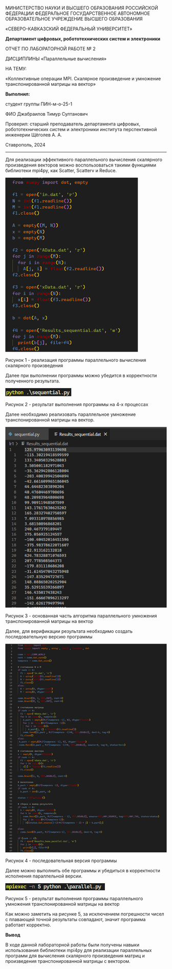 МИНИCTEPCTBO НАУКИ И ВЫСШЕГО ОБРАЗОВАНИЯ РОССИЙСКОЙ ФЕДЕРАЦИИ ФЕДЕРАЛЬНОЕ ГОСУДАРСТВЕННОЕ АВТОНОМНОЕ ОБРАЗОВАТЕЛЬНОЕ УЧРЕЖДЕНИЕ ВЫСШЕГО ОБРАЗОВАНИЯ

«СЕВЕРО-КАВКАЗСКИЙ ФЕДЕРАЛЬНЫЙ УНИВЕРСИТЕТ»

**Департамент цифровых, робототехнических систем и электроники**

ОТЧЕТ ПО ЛАБОРАТОРНОЙ РАБОТЕ № 2

ДИСЦИПЛИНЫ «Параллельные вычисления»

НА ТЕМУ:

«Коллективные операции MPI. Скалярное произведение и умножение транспонированной матрицы на вектор»

**Выполнил:**

студент группы ПИН-м-о-25-1

ФИО Джабраилов Тимур Султанович

Проверил: старший преподаватель департамента цифровых, робототехнических систем и электроники института перспективной инженерии Щёголев А. А.

Ставрополь, 2024

---

Для реализации эффективного параллельного вычисления скалярного произведения векторов можно воспользоваться такими функциями библиотеки mpi4py, как Scatter, Scatterv и Reduce.

![](/lr1/static/1.png)

Рисунок 1 - реализация программы параллельного вычисления скалярного произведения

Далее при выполнении программы можно убедится в корректности полученного результата.

![](/lr1/static/2.png)

Рисунок 2 - результат выполнения программы на 4-х процессах

Далее необходимо реализовать параллельное умножение транспонированной матрицы на вектор.

![](/lr1/static/3.png)

Рисунок 3 - основанная часть алгоритма параллельного умножения транспонированной матрицы на вектор

Далее, для верификации результата необходимо создать последовательную версию программы

![](/lr1/static/4.png)

Рисунок 4 - последовательная версия программы

Далее можно выполнить обе программы и убедиться в корректности исполнения параллельной версии.

![](/lr1/static/5.png)

Рисунок 5 - результат выполнения программы параллельного умножения транспонированной матрицы на вектор

Как можно заметить на рисунке 5, за исключением погрешности чисел с плавающей точной результаты совпадают, значит программа работает корректно.

**Вывод**

В ходе данной лабораторной работы были получены навыки использования библиотеки mpi4py для реализации параллельных программ для вычисления скалярного произведения матриц и произведения транспонированной матрицы с вектором.